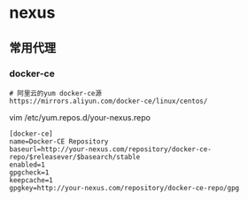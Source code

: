 # nexus

## 常用代理

### docker-ce

```
# 阿里云的yum docker-ce源
https://mirrors.aliyun.com/docker-ce/linux/centos/
```

vim /etc/yum.repos.d/your-nexus.repo

```
[docker-ce]
name=Docker-CE Repository
baseurl=http://your-nexus.com/repository/docker-ce-repo/$releasever/$basearch/stable
enabled=1
gpgcheck=1
keepcache=1
gpgkey=http://your-nexus.com/repository/docker-ce-repo/gpg
```

